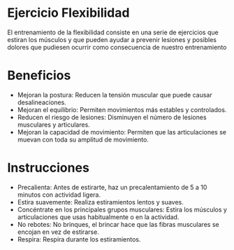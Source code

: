 # Ejercicio Flexibilidad
El entrenamiento de la flexibilidad consiste en una serie de ejercicios que estiran los músculos y que pueden ayudar a prevenir lesiones y posibles dolores que pudiesen ocurrir como consecuencia de nuestro entrenamiento

# Beneficios 
 - Mejoran la postura: Reducen la tensión muscular que puede causar desalineaciones. 
 - Mejoran el equilibrio: Permiten movimientos más estables y controlados. 
 - Reducen el riesgo de lesiones: Disminuyen el número de lesiones musculares y articulares. 
 - Mejoran la capacidad de movimiento: Permiten que las articulaciones se muevan con toda su amplitud de movimiento.

 # Instrucciones
 - Precalienta: Antes de estirarte, haz un precalentamiento de 5 a 10 minutos con actividad ligera. 
 - Estira suavemente: Realiza estiramientos lentos y suaves.  
 - Concéntrate en los principales grupos musculares: Estira los músculos y articulaciones que usas habitualmente o en la actividad. 
 - No rebotes: No brinques, el brincar hace que las fibras musculares se encojan en vez de estirarse. 
 - Respira: Respira durante los estiramientos.

 